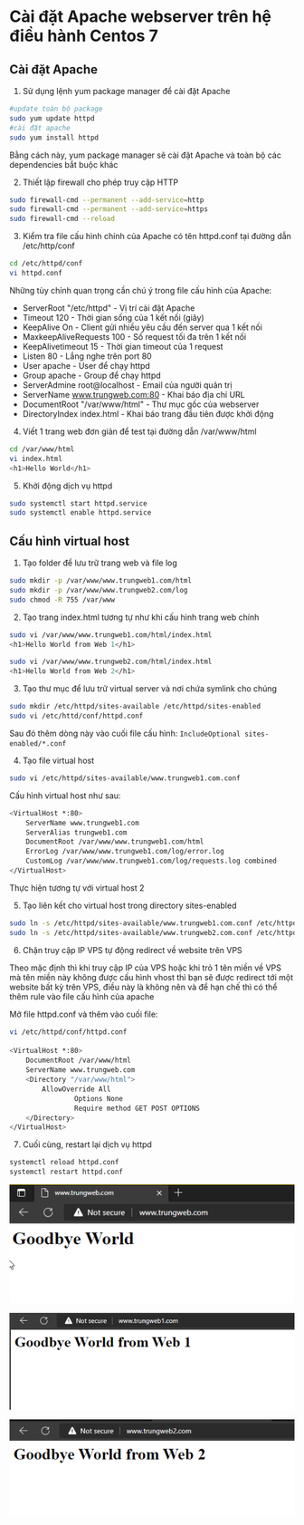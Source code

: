 # Cài đặt Apache webserver trên hệ điều hành Centos 7

## Cài đặt Apache

1. Sử dụng lệnh yum package manager để cài đặt Apache

```sh
#update toàn bộ package
sudo yum update httpd
#cài đặt apache
sudo yum install httpd
```

Bằng cách này, yum package manager sẽ cài đặt Apache và toàn bộ các dependencies bắt buộc khác

2. Thiết lập firewall cho phép truy cập HTTP

```sh
sudo firewall-cmd --permanent --add-service=http
sudo firewall-cmd --permanent --add-service=https
sudo firewall-cmd --reload
```

3. Kiểm tra file cấu hình chính của Apache có tên httpd.conf tại đường dẫn /etc/http/conf

```sh
cd /etc/httpd/conf
vi httpd.conf
```

Những tùy chỉnh quan trọng cần chú ý trong file cấu hình của Apache:
- ServerRoot "/etc/httpd" - Vị trí cài đặt Apache
- Timeout 120 - Thời gian sống của 1 kết nối (giây)
- KeepAlive On - Client gửi nhiều yêu cầu đến server qua 1 kết nối
- MaxkeepAliveRequests 100 - Số request tối đa trên 1 kết nối
- KeepAlivetimeout 15 - Thời gian timeout của 1 request
- Listen 80 - Lắng nghe trên port 80
- User apache - User để chạy httpd
- Group apache - Group để chạy httpd
- ServerAdmine root@localhost - Email của người quản trị
- ServerName www.trungweb.com:80 - Khai báo địa chỉ URL
- DocumentRoot "/var/www/html" - Thư mục gốc của webserver
- DirectoryIndex index.html - Khai báo trang đầu tiên được khởi động

4. Viết 1 trang web đơn giản để test tại đường dẫn /var/www/html

```sh
cd /var/www/html
vi index.html
<h1>Hello World</h1>
```

5. Khởi động dịch vụ httpd

```sh
sudo systemctl start httpd.service
sudo systemctl enable httpd.service
```

## Cấu hình virtual host

1. Tạo folder để lưu trữ trang web và file log

```sh
sudo mkdir -p /var/www/www.trungweb1.com/html
sudo mkdir -p /var/www/www.trungweb2.com/log
sudo chmod -R 755 /var/www
```

2. Tạo trang index.html tương tự như khi cấu hình trang web chính

```sh
sudo vi /var/www/www.trungweb1.com/html/index.html
<h1>Hello World from Web 1</h1>
```

```sh
sudo vi /var/www/www.trungweb2.com/html/index.html
<h1>Hello World from Web 2</h1>
```

3. Tạo thư mục để lưu trữ virtual server và nơi chứa symlink cho chúng

```sh
sudo mkdir /etc/httpd/sites-available /etc/httpd/sites-enabled
sudo vi /etc/httd/conf/httpd.conf
```

Sau đó thêm dòng này vào cuối file cấu hình: ```IncludeOptional sites-enabled/*.conf```

4. Tạo file virtual host

```sh
sudo vi /etc/httpd/sites-available/www.trungweb1.com.conf
```

Cấu hình virtual host như sau:

```sh
<VirtualHost *:80>
    ServerName www.trungweb1.com
    ServerAlias trungweb1.com
    DocumentRoot /var/www/www.trungweb1.com/html
    ErrorLog /var/www/www.trungweb1.com/log/error.log
    CustomLog /var/www/www.trungweb1.com/log/requests.log combined
</VirtualHost>
```

Thực hiện tương tự với virtual host 2

5. Tạo liên kết cho virtual host trong directory sites-enabled

```sh
sudo ln -s /etc/httpd/sites-available/www.trungweb1.com.conf /etc/httpd/sites-enabled/www.trungweb1.com.conf
sudo ln -s /etc/httpd/sites-available/www.trungweb2.com.conf /etc/httpd/sites-enabled/www.trungweb2.com.conf
```

6. Chặn truy cập IP VPS tự động redirect về website trên VPS

Theo mặc định thì khi truy cập IP của VPS hoặc khi trỏ 1 tên miền về VPS mà tên miền này không được cấu hình vhost thì bạn sẽ được redirect tới một website bất kỳ trên VPS, điều này là không nên và để hạn chế thì có thể thêm rule vào file cấu hình của apache

Mở file httpd.conf và thêm vào cuối file:

```sh
vi /etc/httpd/conf/httpd.conf

<VirtualHost *:80>
	DocumentRoot /var/www/html
	ServerName www.trungweb.com
	<Directory "/var/www/html">
		AllowOverride All
                Options None
                Require method GET POST OPTIONS
	</Directory>
</VirtualHost>
```

7. Cuối cùng, restart lại dịch vụ httpd

```sh
systemctl reload httpd.conf
systemctl restart httpd.conf
```

![](./images/host.png)

![](./images/vhost1.png)

![](./images/vhost2.png)
